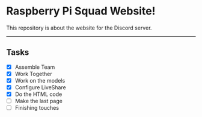 # Raspberry Pi Squad Website!
This repository is about the website for the Discord server.
***
## Tasks
- [x] Assemble Team
- [x] Work Together
- [X] Work on the models
- [X] Configure LiveShare
- [x] Do the HTML code
- [ ] Make the last page
- [ ] Finishing touches
